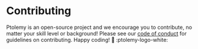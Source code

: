 # Contributing

Ptolemy is an open-source project and we encourage you to contribute, no matter your skill level or background! Please see our [code of conduct](code_of_conduct.md) for guidelines on contributing. Happy coding! :white_heart: :ptolemy-logo-white:
